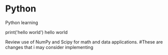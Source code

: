 # Python
Python learning 

print('hello world')
hello world


Review use of NumPy and Scipy for math and data applications.
#These are changes that i may consider implementing
